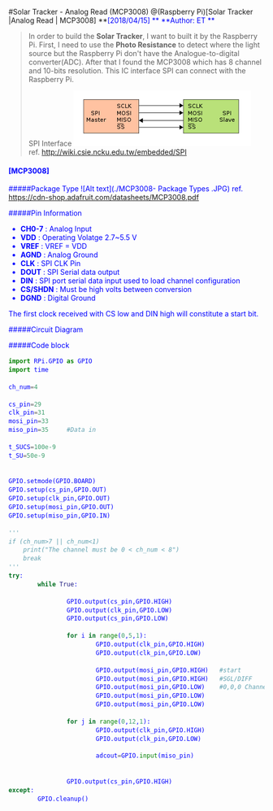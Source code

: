 #Solar Tracker - Analog Read (MCP3008)
@(Raspberry Pi)[Solar Tracker |Analog Read | MCP3008]
**<font color="Blue">[2018/04/15]<font> **
**<font color="Blue">Author: ET <font> **

> In order to build the **Solar Tracker**, I want to built it by the Raspberry Pi. First, I need to use the **Photo Resistance** to detect where the light source but the Raspberry Pi don't have the Analogue-to-digital converter(ADC). After that I found the MCP3008 which has 8 channel and  10-bits resolution. This IC interface SPI can connect with the Raspberry Pi.
> 
> SPI Interface
> ![Alt text](./single_slave.png)
> ref. http://wiki.csie.ncku.edu.tw/embedded/SPI


#### [MCP3008]
#####Package Type
![Alt text](./MCP3008- Package Types .JPG)
ref. https://cdn-shop.adafruit.com/datasheets/MCP3008.pdf

#####Pin Information

- **CH0-7** : Analog Input
- **VDD** : Operating Volatge 2.7~5.5 V
- **VREF** : VREF = VDD
- **AGND** : Analog Ground
- **CLK** : SPI CLK Pin
- **DOUT** : SPI Serial data output
- **DIN** : SPI port serial data input used to load channel configuration
- **CS/SHDN** : Must be high volts between conversion
- **DGND** : Digital Ground

The first clock received with CS low and DIN high will
constitute a start bit.

#####Circuit Diagram

#####Code block
``` python
import RPi.GPIO as GPIO
import time

ch_num=4

cs_pin=29
clk_pin=31
mosi_pin=33
miso_pin=35		#Data in

t_SUCS=100e-9
t_SU=50e-9


GPIO.setmode(GPIO.BOARD)
GPIO.setup(cs_pin,GPIO.OUT)
GPIO.setup(clk_pin,GPIO.OUT)
GPIO.setup(mosi_pin,GPIO.OUT)
GPIO.setup(miso_pin,GPIO.IN)

'''
if (ch_num>7 || ch_num<1)
	print("The channel must be 0 < ch_num < 8")
	break
'''
try:
        while True:
                
                GPIO.output(cs_pin,GPIO.HIGH)
                GPIO.output(clk_pin,GPIO.LOW)
                GPIO.output(cs_pin,GPIO.LOW)

                for i in range(0,5,1):
                        GPIO.output(clk_pin,GPIO.HIGH)
                        GPIO.output(clk_pin,GPIO.LOW)
                        
                        GPIO.output(mosi_pin,GPIO.HIGH)   #start
                        GPIO.output(mosi_pin,GPIO.HIGH)   #SGL/DIFF
                        GPIO.output(mosi_pin,GPIO.LOW)    #0,0,0 Channel0
                        GPIO.output(mosi_pin,GPIO.LOW)
                        GPIO.output(mosi_pin,GPIO.LOW)
                
                for j in range(0,12,1):
                        GPIO.output(clk_pin,GPIO.HIGH)
                        GPIO.output(clk_pin,GPIO.LOW)
                        
                        adcout=GPIO.input(miso_pin)
                

                GPIO.output(cs_pin,GPIO.HIGH)
except:
        GPIO.cleanup()
```